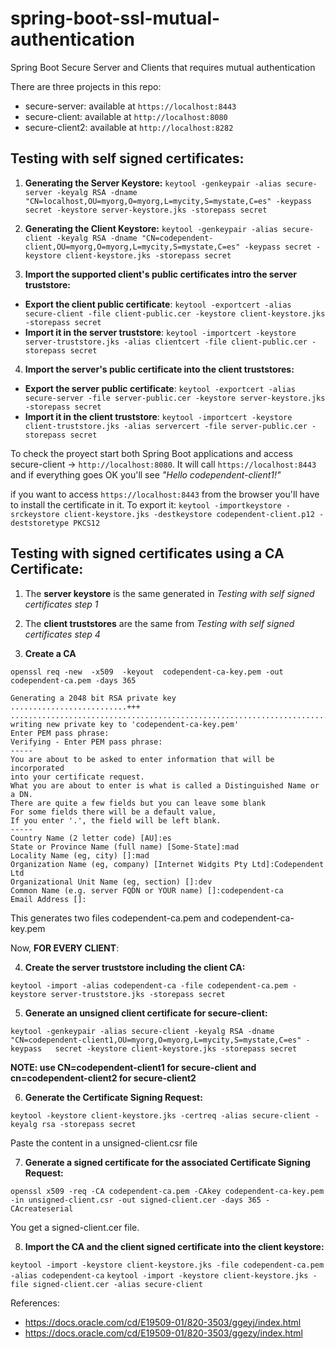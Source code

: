# spring-boot-ssl-mutual-authentication
Spring Boot Secure Server and Clients that requires mutual authentication

There are three projects in this repo:

 - secure-server: available at `https://localhost:8443`
 - secure-client: available at `http://localhost:8080`
 - secure-client2: available at `http://localhost:8282`

## Testing with self signed certificates:

 1. **Generating the Server Keystore:**
`keytool -genkeypair -alias secure-server -keyalg RSA -dname "CN=localhost,OU=myorg,O=myorg,L=mycity,S=mystate,C=es" -keypass secret -keystore server-keystore.jks -storepass secret`

 2. **Generating the Client Keystore:** 
`keytool -genkeypair -alias secure-client -keyalg RSA -dname "CN=codependent-client,OU=myorg,O=myorg,L=mycity,S=mystate,C=es" -keypass secret -keystore client-keystore.jks -storepass secret`

 3. **Import the supported client's public certificates intro the server truststore:**
  - **Export the client public certificate**: `keytool -exportcert -alias secure-client -file client-public.cer -keystore client-keystore.jks -storepass secret`
  - **Import it in the server truststore**: `keytool -importcert -keystore server-truststore.jks -alias clientcert -file client-public.cer -storepass secret`

 4. **Import the server's public certificate into the client truststores:**
   - **Export the server public certificate**: `keytool -exportcert -alias secure-server -file server-public.cer -keystore server-keystore.jks -storepass secret`
   - **Import it in the client truststore**: `keytool -importcert -keystore client-truststore.jks -alias servercert -file server-public.cer -storepass secret` 
  
To check the proyect start both Spring Boot applications and access secure-client -> `http://localhost:8080`. It will call `https://localhost:8443` and if everything goes OK you'll see *"Hello codependent-client1!"*

if you want to access `https://localhost:8443` from the browser you'll have to install the certificate in it. To export it: `keytool -importkeystore -srckeystore client-keystore.jks -destkeystore codependent-client.p12 -deststoretype PKCS12`


## Testing with signed certificates using a CA Certificate:

 1. The **server keystore** is the same generated in *Testing with self signed certificates step 1*

 2. The **client truststores** are the same from *Testing with self signed certificates step 4*

 3. **Create a CA**

 `openssl req -new  -x509  -keyout  codependent-ca-key.pem -out  codependent-ca.pem -days 365`
 ```
 Generating a 2048 bit RSA private key
 ..........................+++
 .......................................................................................+++
 writing new private key to 'codependent-ca-key.pem'
 Enter PEM pass phrase:
 Verifying - Enter PEM pass phrase:
 -----
 You are about to be asked to enter information that will be incorporated
 into your certificate request.
 What you are about to enter is what is called a Distinguished Name or a DN.
 There are quite a few fields but you can leave some blank
 For some fields there will be a default value,
 If you enter '.', the field will be left blank.
 -----
 Country Name (2 letter code) [AU]:es
 State or Province Name (full name) [Some-State]:mad
 Locality Name (eg, city) []:mad
 Organization Name (eg, company) [Internet Widgits Pty Ltd]:Codependent Ltd
 Organizational Unit Name (eg, section) []:dev
 Common Name (e.g. server FQDN or YOUR name) []:codependent-ca
 Email Address []:
 ```
 This generates two files codependent-ca.pem and codependent-ca-key.pem

 Now, **FOR EVERY CLIENT**:

 4. **Create the server truststore including the client CA:**

 `keytool -import -alias codependent-ca -file codependent-ca.pem -keystore server-truststore.jks -storepass secret`

 5. **Generate an unsigned client certificate for secure-client:**

 `keytool -genkeypair -alias secure-client -keyalg RSA -dname "CN=codependent-client1,OU=myorg,O=myorg,L=mycity,S=mystate,C=es" -keypass   secret -keystore client-keystore.jks -storepass secret`

 **NOTE: use CN=codependent-client1 for secure-client and cn=codependent-client2 for secure-client2**

 6. **Generate the Certificate Signing Request:**

 `keytool -keystore client-keystore.jks -certreq -alias secure-client -keyalg rsa -storepass secret`

 Paste the content in a unsigned-client.csr file

 7. **Generate a signed certificate for the associated Certificate Signing Request:**

 `openssl x509 -req -CA codependent-ca.pem -CAkey codependent-ca-key.pem -in unsigned-client.csr -out signed-client.cer -days 365 -CAcreateserial`

 You get a signed-client.cer file.

 8. **Import the CA and the client signed certificate into the client keystore:**

 `keytool -import -keystore client-keystore.jks -file codependent-ca.pem -alias codependent-ca`
 `keytool -import -keystore client-keystore.jks -file signed-client.cer -alias secure-client`

References: 

 - https://docs.oracle.com/cd/E19509-01/820-3503/ggeyj/index.html
 - https://docs.oracle.com/cd/E19509-01/820-3503/ggezy/index.html
